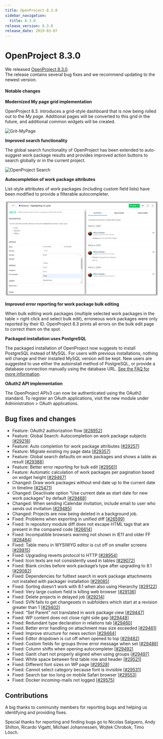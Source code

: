 ```yaml
---
title: OpenProject 8.3.0
sidebar_navigation:
  title: 8.3.0
release_version: 8.3.0
release_date: 2019-03-07
---
```



# OpenProject 8.3.0

We released
[OpenProject 8.3.0](https://community.openproject.org/versions/1319).  
The release contains several bug fixes and we recommend updating to the
newest version.

#### Notable changes

 

**Modernized My page grid implementation**

OpenProject 8.3. introduces a grid-style dashboard that is now being
rolled out to
the *My page*. Additional pages will be converted to this grid in
the future, and additional common widgets will be
created.

![Grit-MyPage](Grit-MyPage-1-1024x522.png)

**Improved search functionality**

The global search functionality of OpenProject has been extended to
auto-suggest work package results and provides improved action buttons
to search globally or in the current project.

![OpenProject Search](Search-1024x626.png)

**Autocompletion of work package attributes**

List-style attributes of work packages (including custom field lists)
have been modified to provide a filterable
autocompleter.

![Auto-complete](Auto-complete-1024x634.png)

**Improved error reporting for work package bulk editing**

When bulk editing work packages (multiple selected work packages in the
table \> right click and select bulk edit), erroneous work packages were
only reported by their ID. OpenProject 8.3 prints all errors on the bulk
edit page to correct them on the spot.

**Packaged installation uses PostgreSQL**

The packaged installation of OpenProject now suggests to install
PostgreSQL instead of MySQL. For users with previous installations,
nothing will change and their installed MySQL version will be kept. New
users are suggested to use either the autoinstall method of PostgreSQL,
or provide a database connection manually using the database URL. [See
the FAQ for more
information](https://www.openproject.org/download-and-installation/).

**OAuth2 API implementation**

The OpenProject APIv3 can now be authenticated using the OAuth2
standard. To register an OAuth applications, visit the new module under
Administration \> OAuth applications.


## Bug fixes and changes

  - Feature: OAuth2 authorization flow
    \[[#28952](https://community.openproject.org/wp/28952)\]
  - Feature: Global Search: Autocompletion on work package subjects
    \[[#29218](https://community.openproject.org/wp/29218)\]
  - Feature: Auto completion for work package attributes
    \[[#29257](https://community.openproject.org/wp/29257)\]
  - Feature: Migrate existing my page data
    \[[#29357](https://community.openproject.org/wp/29357)\]
  - Feature: Global search defaults on work packages and shows a table
    as result \[[#29388](https://community.openproject.org/wp/29388)\]
  - Feature: Better error reporting for bulk edit
    \[[#29561](https://community.openproject.org/wp/29561)\]
  - Feature: Automatic calculation of work packages per pagination based
    on widget height
    \[[#29467](https://community.openproject.org/wp/29467)\]
  - Changed: Draw work packages without end date up to the current date
    in timeline
    \[[#25471](https://community.openproject.org/wp/25471)\]
  - Changed: Deactivate option “Use current date as start date for new
    work packages” by default
    \[[#29468](https://community.openproject.org/wp/29468)\]
  - Changed: When sending iCalendar invitation, include email to user
    who sends out invitation
    \[[#29485](https://community.openproject.org/wp/29485)\]
  - Changed: Projects are now being deleted in a background job.
  - Fixed: Problems when exporting in unified diff
    \[[#26599](https://community.openproject.org/wp/26599)\]
  - Fixed: In repository module diff does not escape HTML tags that are
    present in the compared code
    \[[#26614](https://community.openproject.org/wp/26614)\]
  - Fixed: Incompatible browsers warning not shown in IE11 and older FF
    \[[#28484](https://community.openproject.org/wp/28484)\]
  - Fixed: Table menu in WYSIWYG editor is cut off on smaller screens
    \[[#28815](https://community.openproject.org/wp/28815)\]
  - Fixed: Upgrading reverts protocol to HTTP
    \[[#28954](https://community.openproject.org/wp/28954)\]
  - Fixed: Icon texts are not consistently used in tables
    \[[#29072](https://community.openproject.org/wp/29072)\]
  - Fixed: Blank circles before work package’s type after upgrading to
    8.1 \[[#29082](https://community.openproject.org/wp/29082)\]
  - Fixed: Dependencies for fulltext search in work package attachments
    not installed with packager installation
    \[[#29085](https://community.openproject.org/wp/29085)\]
  - Fixed: Sorting doesn’t work with 8.1 when also using Hierarchy
    \[[#29122](https://community.openproject.org/wp/29122)\]
  - Fixed: Very large custom field is killing web browser
    \[[#29136](https://community.openproject.org/wp/29136)\]
  - Fixed: Delete projects in delayed job
    \[[#29214](https://community.openproject.org/wp/29214)\]
  - Fixed: SVN fails to get changesets in subfolders which start at a
    revision greater than 1
    \[[#29402](https://community.openproject.org/wp/29402)\]
  - Fixed: “Set Parent” not translated in work package view
    \[[#29447](https://community.openproject.org/wp/29447)\]
  - Fixed: WP content does not close right side gap
    \[[#29448](https://community.openproject.org/wp/29448)\]
  - Fixed: Redundant type declaration in relations tab
    \[[#29460](https://community.openproject.org/wp/29460)\]
  - Fixed: Better error handling on attachment max size exceeded
    \[[#29461](https://community.openproject.org/wp/29461)\]
  - Fixed: Improve structure for news section
    \[[#29464](https://community.openproject.org/wp/29464)\]
  - Fixed: Editor dropdown is cut off when opened to top
    \[[#29482](https://community.openproject.org/wp/29482)\]
  - Fixed: Custom fields for groups throw error message when set
    \[[#29486](https://community.openproject.org/wp/29486)\]
  - Fixed: Column shifts when opening autocompleter
    \[[#29492](https://community.openproject.org/wp/29492)\]
  - Fixed: Gantt chart not properly aligned when using groups
    \[[#29497](https://community.openproject.org/wp/29497)\]
  - Fixed: White space between first table row and header
    \[[#29521](https://community.openproject.org/wp/29521)\]
  - Fixed: Different font sizes on WP page
    \[[#29528](https://community.openproject.org/wp/29528)\]
  - Fixed: Cannot select category because font is invisible
    \[[#29531](https://community.openproject.org/wp/29531)\]
  - Fixed: Search bar too long on mobile Safari browser
    \[[#29553](https://community.openproject.org/wp/29553)\]
  - Fixed: Docker incoming-mails not logged
    \[[#29575](https://community.openproject.org/wp/29575)\]

## Contributions

A big thanks to community members for reporting bugs and helping us
identifying and providing fixes.

Special thanks for reporting and finding bugs go to Nicolas Salguero,
Andy Shilton, Ricardo Vigatti, Michael Johannessen, Wojtek Chrobok, Timo
Lösch.

